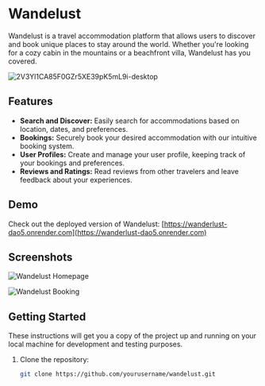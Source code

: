 # Wandelust

Wandelust is a travel accommodation platform that allows users to discover and book unique places to stay around the world. Whether you're looking for a cozy cabin in the mountains or a beachfront villa, Wandelust has you covered.


![2V3Yl1CA85F0GZr5XE39pK5mL9i-desktop](https://github.com/nameerakhter/Wanderlust/assets/120779958/ea7d1fee-b6f0-41a6-9dec-90376b88c70f)

## Features

- **Search and Discover:** Easily search for accommodations based on location, dates, and preferences.
- **Bookings:** Securely book your desired accommodation with our intuitive booking system.
- **User Profiles:** Create and manage your user profile, keeping track of your bookings and preferences.
- **Reviews and Ratings:** Read reviews from other travelers and leave feedback about your experiences.

## Demo

Check out the deployed version of Wandelust: [https://wanderlust-dao5.onrender.com](https://wanderlust-dao5.onrender.com)

## Screenshots

![Wandelust Homepage](link/to/homepage.png)

![Wandelust Booking](link/to/booking.png)

## Getting Started

These instructions will get you a copy of the project up and running on your local machine for development and testing purposes.

1. Clone the repository:

   ```bash
   git clone https://github.com/yourusername/wandelust.git
